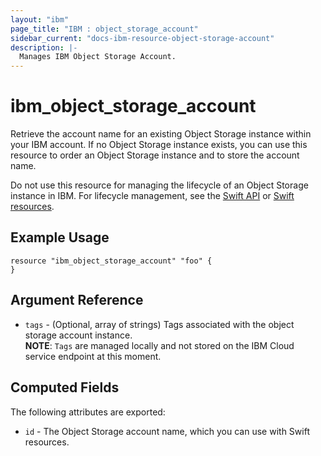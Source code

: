 ```yaml
---
layout: "ibm"
page_title: "IBM : object_storage_account"
sidebar_current: "docs-ibm-resource-object-storage-account"
description: |-
  Manages IBM Object Storage Account.
---
```


# ibm\_object_storage_account

Retrieve the account name for an existing Object Storage instance within your IBM account. If no Object Storage instance exists, you can use this resource to order an Object Storage instance and to store the account name.

Do not use this resource for managing the lifecycle of an Object Storage instance in IBM. For lifecycle management, see the [Swift API](https://developer.openstack.org/api-ref/object-store/) or [Swift resources](https://github.com/TheWeatherCompany/terraform-provider-swift).

## Example Usage

```hcl
resource "ibm_object_storage_account" "foo" {
}
```

## Argument Reference

* `tags` - (Optional, array of strings) Tags associated with the object storage account instance.  
  **NOTE**: `Tags` are managed locally and not stored on the IBM Cloud service endpoint at this moment.

## Computed Fields

The following attributes are exported:

* `id` - The Object Storage account name, which you can use with Swift resources.
